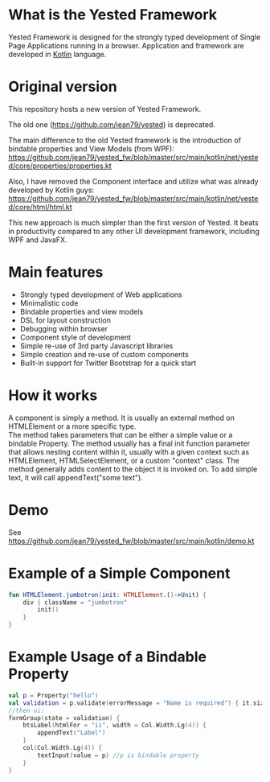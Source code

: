 # What is the Yested Framework
Yested Framework is designed for the strongly typed development of Single Page Applications running in a browser. Application and framework are developed in [Kotlin](http://www.kotlinlang.org) language.

# Original version
This repository hosts a new version of Yested Framework.

The old one (https://github.com/jean79/yested) is deprecated.

The main difference to the old Yested framework is the introduction of bindable properties and View Models (from WPF):
https://github.com/jean79/yested_fw/blob/master/src/main/kotlin/net/yested/core/properties/properties.kt

Also, I have removed the Component interface and utilize what was already developed by Kotlin guys:
https://github.com/jean79/yested_fw/blob/master/src/main/kotlin/net/yested/core/html/html.kt

This new approach is much simpler than the first version of Yested. 
It beats in productivity compared to any other UI development framework, including WPF and JavaFX.

# Main features
* Strongly typed development of Web applications
* Minimalistic code
* Bindable properties and view models
* DSL for layout construction
* Debugging within browser
* Component style of development
* Simple re-use of 3rd party Javascript libraries
* Simple creation and re-use of custom components
* Built-in support for Twitter Bootstrap for a quick start

# How it works
A component is simply a method.
It is usually an external method on HTMLElement or a more specific type.  
The method takes parameters that can be either a simple value or a bindable Property.
The method usually has a final init function parameter that allows nesting content within it,
usually with a given context such as HTMLElement, HTMLSelectElement, or a custom "context" class.
The method generally adds content to the object it is invoked on.
To add simple text, it will call appendText("some text").

# Demo
See https://github.com/jean79/yested_fw/blob/master/src/main/kotlin/demo.kt

# Example of a Simple Component
```kotlin
fun HTMLElement.jumbotron(init: HTMLElement.()->Unit) {
    div { className = "jumbotron"
        init()
    }
}
```

# Example Usage of a Bindable Property
```kotlin
val p = Property("hello")
val validation = p.validate(errorMessage = "Name is required") { it.size > 0 }.message()
//then ui:
formGroup(state = validation) {
    btsLabel(htmlFor = "ii", width = Col.Width.Lg(4)) {
        appendText("Label")
    }
    col(Col.Width.Lg(4)) {
        textInput(value = p) //p is bindable property
    }
}
```
